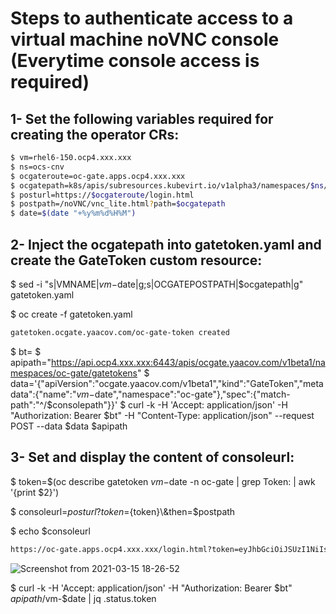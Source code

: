 # Steps to authenticate access to a virtual machine noVNC console (Everytime console access is required)

## 1- Set the following variables required for creating the operator CRs:
``` bash
$ vm=rhel6-150.ocp4.xxx.xxx 
$ ns=ocs-cnv
$ ocgateroute=oc-gate.apps.ocp4.xxx.xxx
$ ocgatepath=k8s/apis/subresources.kubevirt.io/v1alpha3/namespaces/$ns/virtualmachineinstances/$vm/vnc
$ posturl=https://$ocgateroute/login.html
$ postpath=/noVNC/vnc_lite.html?path=$ocgatepath
$ date=$(date "+%y%m%d%H%M")
```

## 2- Inject the ocgatepath into gatetoken.yaml and create the GateToken custom resource:
$ sed -i "s|VMNAME|$vm-$date|g;s|OCGATEPOSTPATH|$ocgatepath|g" gatetoken.yaml

$ oc create -f gatetoken.yaml
``` bash
gatetoken.ocgate.yaacov.com/oc-gate-token created
```
$ bt=<bearer token>
$ apipath="https://api.ocp4.xxx.xxx:6443/apis/ocgate.yaacov.com/v1beta1/namespaces/oc-gate/gatetokens"
$ data=\'{\"apiVersion\":\"ocgate.yaacov.com/v1beta1\",\"kind\":\"GateToken\",\"metadata\":{\"name\":\"$vm-$date\",\"namespace\":\"oc-gate\"},\"spec\":{\"match-path\":\"^/$consolepath\"}}\'
$ curl -k -H 'Accept: application/json' -H \"Authorization: Bearer $bt\" -H \"Content-Type: application/json\" --request POST --data $data $apipath

## 3- Set and display the content of consoleurl:
$ token=$(oc describe gatetoken $vm-$date -n oc-gate | grep Token: | awk '{print $2}')

$ consoleurl=${posturl}?token=${token}\\&then=$postpath

$ echo $consoleurl
``` bash
https://oc-gate.apps.ocp4.xxx.xxx/login.html?token=eyJhbGciOiJSUzI1NiIsInR5cCI6IkpXVCJ9.eyJleHAiOjE2MTU4MzA5NDQsIm1hdGNoTWV0aG9kIjoiR0VULE9QVElPTlMiLCJtYXRjaFBhdGgiOiJeL2s4cy9hcGlzL3N1YnJlc291cmNlcy5rdWJldmlydC5pby92MWFscGhhMy9uYW1lc3BhY2VzL29jcy1jbnYvdmlydHVhbG1hY2hpbmVpbnN0YW5jZXMvcmhlbDYtMTUwLm9jcDQuZ29sZG1hbi5sYWIvdm5jIiwibmJmIjoxNjE1ODI3MzQ0fQ.DXWHo5fLon-UEHpQn2D93PDR03RbFC7ANmiCwMiUeNmBhzu6mk03weDpc_irWFE5fWMUXR2dAZFpKodURiTnioCBKTHoWGX_9cneeQ-Bkqo5hhsYM4cvY4bD4EwweA_iSX6rdvyxPc50F3bgEmRLttNYBRaQyn_vTOunwxsyATnSb4ft4n9zSaSjSpaFvfVyyKFZLhf4P8ohVVve-DxpfRdVSWFK7j4xRWMLv6UqdOPTQ2g25uBpNrJM64YDQY26gWDmZGu3DprMtmxRFuCsaqrl7N1G8x_LNHx9wSc37e85zbCrnBv59Btb1wndq2bM5lT12SuFchtUwq5Hi3mNZg&then=/noVNC/vnc_lite.html?path=k8s/apis/subresources.kubevirt.io/v1alpha3/namespaces/ocs-cnv/virtualmachineinstances/rhel6-150.ocp4.xxx.xxx/vnc
```
![Screenshot from 2021-03-15 18-26-52](https://user-images.githubusercontent.com/77073889/111229439-47ce9980-85bc-11eb-9cb7-d0b6119c2497.png)

$ curl -k -H \'Accept: application/json\' -H \"Authorization: Bearer $bt\" $apipath/$vm-$date \| jq .status.token
